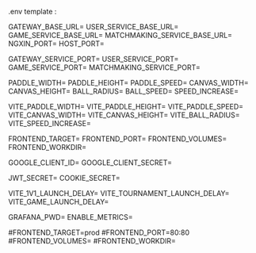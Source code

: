 .env template :


GATEWAY_BASE_URL=
USER_SERVICE_BASE_URL=
GAME_SERVICE_BASE_URL=
MATCHMAKING_SERVICE_BASE_URL=
NGXIN_PORT=
HOST_PORT=


GATEWAY_SERVICE_PORT=
USER_SERVICE_PORT=
GAME_SERVICE_PORT=
MATCHMAKING_SERVICE_PORT=

PADDLE_WIDTH=
PADDLE_HEIGHT=
PADDLE_SPEED=
CANVAS_WIDTH=
CANVAS_HEIGHT=
BALL_RADIUS=
BALL_SPEED=
SPEED_INCREASE=

VITE_PADDLE_WIDTH=
VITE_PADDLE_HEIGHT=
VITE_PADDLE_SPEED=
VITE_CANVAS_WIDTH=
VITE_CANVAS_HEIGHT=
VITE_BALL_RADIUS=
VITE_SPEED_INCREASE=

FRONTEND_TARGET=
FRONTEND_PORT=
FRONTEND_VOLUMES=
FRONTEND_WORKDIR=

GOOGLE_CLIENT_ID=
GOOGLE_CLIENT_SECRET=

JWT_SECRET=
COOKIE_SECRET=

VITE_1V1_LAUNCH_DELAY=
VITE_TOURNAMENT_LAUNCH_DELAY=
VITE_GAME_LAUNCH_DELAY=

GRAFANA_PWD=
ENABLE_METRICS=

#FRONTEND_TARGET=prod
#FRONTEND_PORT=80:80
#FRONTEND_VOLUMES=
#FRONTEND_WORKDIR=
